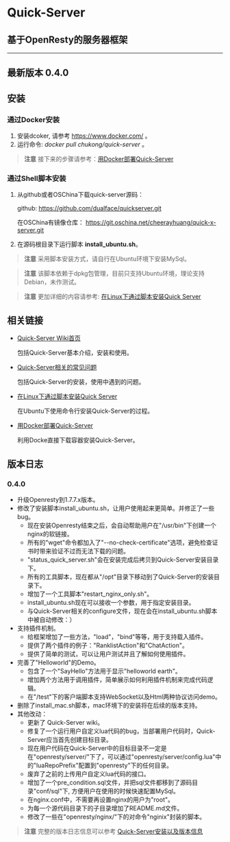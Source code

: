 # Quick-Server
## 基于OpenResty的服务器框架

---

## 最新版本 0.4.0

## 安装

### 通过Docker安装

1.  安装dcoker, 请参考 https://www.docker.com/ 。
2.  运行命令: *docker pull chukong/quick-server* 。

> **注意** 接下来的步骤请参考：[用Docker部署Quick-Server](https://github.com/dualface/quickserver/wiki/%E7%94%A8docker%E9%83%A8%E7%BD%B2quick-server)

### 通过Shell脚本安装

1.  从github或者OSChina下载quick-server源码：

    github:
    https://github.com/dualface/quickserver.git

    在OSChina有镜像仓库：
    https://git.oschina.net/cheerayhuang/quick-x-server.git

2.  在源码根目录下运行脚本 **install_ubuntu.sh**。

> **注意** 采用脚本安装方式，请自行在Ubuntu环境下安装MySql。

> **注意** 该脚本依赖于dpkg包管理，目前只支持Ubuntu环境，理论支持Debian，未作测试。

> **注意** 更加详细的内容请参考: [在Linux下通过脚本安装Quick Server
](https://github.com/dualface/quickserver/wiki/%E5%9C%A8Linux%E4%B8%8B%E9%80%9A%E8%BF%87%E8%84%9A%E6%9C%AC%E5%AE%89%E8%A3%85Quick-Server)

## 相关链接

-   [Quick-Server Wiki首页](https://github.com/dualface/quickserver/wiki)
  
    包括Quick-Server基本介绍，安装和使用。

-   [Quick-Server相关的常见问题]()

    包括Quick-Server的安装，使用中遇到的问题。
  
-   [在Linux下通过脚本安装Quick Server](https://github.com/dualface/quickserver/wiki/%E5%9C%A8Linux%E4%B8%8B%E9%80%9A%E8%BF%87%E8%84%9A%E6%9C%AC%E5%AE%89%E8%A3%85Quick-Server)
  
    在Ubuntu下使用命令行安装Quick-Server的过程。

-   [用Docker部署Quick-Server](https://github.com/dualface/quickserver/wiki/%E7%94%A8docker%E9%83%A8%E7%BD%B2quick-server)
  
    利用Docke直接下载容器安装Quick-Server。

## 版本日志

### 0.4.0
-   升级Openresty到1.7.7.x版本。
-   修改了安装脚本install_ubuntu.sh，让用户使用起来更简单。并修正了一些bug。
    -   现在安装Openresty结束之后，会自动帮助用户在"/usr/bin"下创建一个nginx的软链接。
    -   所有的"wget"命令都加入了"--no-check-certificate"选项，避免检查证书时带来验证不过而无法下载的问题。
    -   "status\_quick_server.sh"会在安装完成后拷贝到Quick-Server安装目录下。
    -   所有的工具脚本，现在都从"/opt"目录下移动到了Quick-Server的安装目录下。
    -   增加了一个工具脚本"restart\_nginx_only.sh"。
    -   install_ubuntu.sh现在可以接收一个参数，用于指定安装目录。
    -   与Quick-Server相关的configure文件，现在会在install_ubuntu.sh脚本中被自动修改：）
-   支持插件机制。
    -   给框架增加了一些方法，"load"，"bind"等等，用于支持载入插件。
    -   提供了两个插件的例子："RanklistAction"和"ChatAction"。
    -   提供了简单的测试，可以让用户测试并且了解如何使用插件。
-   完善了"Helloworld"的Demo。
    -   包含了一个"SayHello"方法用于显示"helloworld earth"。
    -   增加两个方法用于调用插件，简单展示如何利用插件机制来完成代码逻辑。
    -   在"/test"下的客户端脚本支持WebSocket以及Html两种协议访问demo。
-   删除了install_mac.sh脚本，mac环境下的安装将在后续的版本支持。
-   其他改动：
    -   更新了 Quick-Server wiki。
    -   修复了一个运行用户自定义lua代码的bug，当部署用户代码时，Quick-Server应当首先创建目标目录。
    -   现在用户代码在Quick-Server中的目标目录不一定是在"openresty/server/"下了，可以通过"openresty/server/config.lua"中的"luaRepoPrefix"配置到"openresty"下的任何目录。
    -   废弃了之前的上传用户自定义lua代码的接口。
    -   增加了一个pre_condition.sql文件，并把sql文件都移到了源码目录"conf/sql"下, 方便用户在使用的时候快速配置MySql。
    -   在nginx.conf中，不需要再设置nginx的用户为"root"。
    -   为每一个源代码目录下的子目录增加了README.md文件。
    -   修改了一些在"openresty/nginx/"下的对命令"nginix"封装的脚本。

> **注意** 完整的版本日志信息可以参考 [Quick-Server安装以及版本信息](https://github.com/dualface/quickserver/wiki/Quick-Server%E5%AE%89%E8%A3%85%E4%BB%A5%E5%8F%8A%E7%89%88%E6%9C%AC%E4%BF%A1%E6%81%AF)
